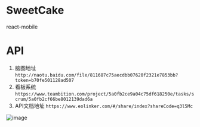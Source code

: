 # SweetCake
react-mobile

# API
1. 脑图地址
`http://naotu.baidu.com/file/811687c75aecdbb07620f2321e7853bb?token=b70fe501128ad507`
2. 看板系统
`https://www.teambition.com/project/5a0fb2ce9a04c75df618250e/tasks/scrum/5a0fb2cf66be8012139dad6a`
3. API文档地址
`https://www.eolinker.com/#/share/index?shareCode=q3l5Mc`

![image](https://github.com/wangpeng022/SweetCake/tree/master/src/containers/Images/Sweet.gif)